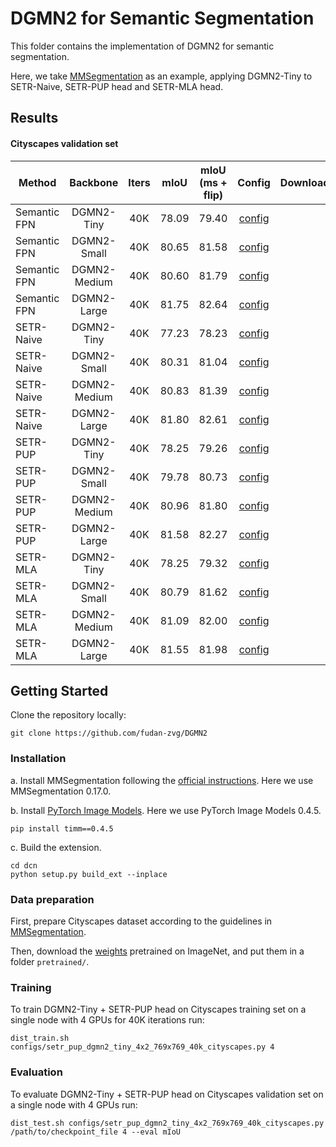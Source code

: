 # DGMN2 for Semantic Segmentation

This folder contains the implementation of DGMN2 for semantic segmentation.

Here, we take [MMSegmentation](https://github.com/open-mmlab/mmsegmentation) as an example, applying DGMN2-Tiny to SETR-Naive, SETR-PUP head and SETR-MLA head.


## Results

#### Cityscapes validation set

| Method       |   Backbone   |  Iters  |  mIoU   | mIoU (ms + flip) | Config | Download |
|--------------|:------------:|:-------:|:-------:|:----------------:|:------:|:--------:|
| Semantic FPN | DGMN2-Tiny   |   40K   |  78.09  |      79.40       | [config](configs/fpn_dgmn2_tiny_4x2_769x769_40k_cityscapes.py) |          |
| Semantic FPN | DGMN2-Small  |   40K   |  80.65  |      81.58       | [config](configs/fpn_dgmn2_small_4x2_769x769_40k_cityscapes.py) |          |
| Semantic FPN | DGMN2-Medium |   40K   |  80.60  |      81.79       | [config](configs/fpn_dgmn2_medium_4x2_769x769_40k_cityscapes.py) |          |
| Semantic FPN | DGMN2-Large  |   40K   |  81.75  |      82.64       | [config](configs/fpn_dgmn2_large_4x2_769x769_40k_cityscapes.py) |          |
| SETR-Naive   | DGMN2-Tiny   |   40K   |  77.23  |      78.23       | [config](configs/setr_naive_dgmn2_tiny_4x2_769x769_40k_cityscapes.py) |          |
| SETR-Naive   | DGMN2-Small  |   40K   |  80.31  |      81.04       | [config](configs/setr_naive_dgmn2_small_4x2_769x769_40k_cityscapes.py) |          |
| SETR-Naive   | DGMN2-Medium |   40K   |  80.83  |      81.39       | [config](configs/setr_naive_dgmn2_medium_4x2_769x769_40k_cityscapes.py) |          |
| SETR-Naive   | DGMN2-Large  |   40K   |  81.80  |      82.61       | [config](configs/setr_naive_dgmn2_large_4x2_769x769_40k_cityscapes.py) |          |
| SETR-PUP     | DGMN2-Tiny   |   40K   |  78.25  |      79.26       | [config](configs/setr_pup_dgmn2_tiny_4x2_769x769_40k_cityscapes.py) |          |
| SETR-PUP     | DGMN2-Small  |   40K   |  79.78  |      80.73       | [config](configs/setr_pup_dgmn2_small_4x2_769x769_40k_cityscapes.py) |          |
| SETR-PUP     | DGMN2-Medium |   40K   |  80.96  |      81.80       | [config](configs/setr_pup_dgmn2_medium_4x2_769x769_40k_cityscapes.py) |          |
| SETR-PUP     | DGMN2-Large  |   40K   |  81.58  |      82.27       | [config](configs/setr_pup_dgmn2_large_4x2_769x769_40k_cityscapes.py) |          |
| SETR-MLA     | DGMN2-Tiny   |   40K   |  78.25  |      79.32       | [config](configs/setr_mla_dgmn2_tiny_4x2_769x769_40k_cityscapes.py) |          |
| SETR-MLA     | DGMN2-Small  |   40K   |  80.79  |      81.62       | [config](configs/setr_mla_dgmn2_small_4x2_769x769_40k_cityscapes.py) |          |
| SETR-MLA     | DGMN2-Medium |   40K   |  81.09  |      82.00       | [config](configs/setr_mla_dgmn2_medium_4x2_769x769_40k_cityscapes.py) |          |
| SETR-MLA     | DGMN2-Large  |   40K   |  81.55  |      81.98       | [config](configs/setr_mla_dgmn2_large_4x2_769x769_40k_cityscapes.py) |          |


## Getting Started

Clone the repository locally:
```
git clone https://github.com/fudan-zvg/DGMN2
```


### Installation

a. Install MMSegmentation following the [official instructions](https://github.com/open-mmlab/mmsegmentation). Here we use MMSegmentation 0.17.0.

b. Install [PyTorch Image Models](https://github.com/rwightman/pytorch-image-models). Here we use PyTorch Image Models 0.4.5.
```
pip install timm==0.4.5
```

c. Build the extension.
```
cd dcn
python setup.py build_ext --inplace
```


### Data preparation

First, prepare Cityscapes dataset according to the guidelines in [MMSegmentation](https://github.com/open-mmlab/mmsegmentation).

Then, download the [weights](https://github.com/fudan-zvg/DGMN2) pretrained on ImageNet, and put them in a folder `pretrained/`.


### Training
To train DGMN2-Tiny + SETR-PUP head on Cityscapes training set on a single node with 4 GPUs for 40K iterations run:

```
dist_train.sh configs/setr_pup_dgmn2_tiny_4x2_769x769_40k_cityscapes.py 4
```


### Evaluation
To evaluate DGMN2-Tiny + SETR-PUP head on Cityscapes validation set on a single node with 4 GPUs run:
```
dist_test.sh configs/setr_pup_dgmn2_tiny_4x2_769x769_40k_cityscapes.py /path/to/checkpoint_file 4 --eval mIoU
```
